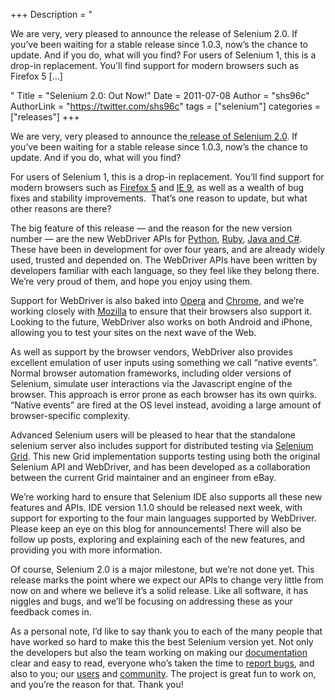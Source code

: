 +++
Description = "<p>We are very, very pleased to announce the release of Selenium 2.0. If you’ve been waiting for a stable release since 1.0.3, now’s the chance to update. And if you do, what will you find? For users of Selenium 1, this is a drop-in replacement. You’ll find support for modern browsers such as Firefox 5 […]</p>"
Title = "Selenium 2.0: Out Now!"
Date = 2011-07-08
Author = "shs96c"
AuthorLink = "https://twitter.com/shs96c"
tags = ["selenium"]
categories = ["releases"]
+++

<p>We are very, very pleased to announce the<a href="http://seleniumhq.org/download/"> release of Selenium 2.0</a>. If you&#8217;ve been waiting for a stable release since 1.0.3, now&#8217;s the chance to update. And if you do, what will you find?</p>
<p>For users of Selenium 1, this is a drop-in replacement. You&#8217;ll find support for modern browsers such as <a href="http://www.mozilla.com/en-US/firefox/new/">Firefox 5</a> and <a href="http://windows.microsoft.com/en-GB/internet-explorer/products/ie/home">IE 9</a>, as well as a wealth of bug fixes and stability improvements.  That&#8217;s one reason to update, but what other reasons are there?</p>
<p>The big feature of this release &#8212; and the reason for the new version number &#8212; are the new WebDriver APIs for <a href="http://pypi.python.org/pypi/selenium">Python</a>, <a href="http://rubygems.org/gems/selenium-webdriver">Ruby</a>, <a href="http://code.google.com/p/selenium/downloads/list">Java and C#</a>. These have been in development for over four years, and are already widely used, trusted and depended on. The WebDriver APIs have been written by developers familiar with each language, so they feel like they belong there. We&#8217;re very proud of them, and hope you enjoy using them.</p>
<p>Support for WebDriver is also baked into <a href="http://www.opera.com/">Opera</a> and <a href="http://www.google.com/chrome">Chrome</a>, and we&#8217;re working closely with <a href="http://www.mozilla.org/">Mozilla</a> to ensure that their browsers also support it. Looking to the future, WebDriver also works on both Android and iPhone, allowing you to test your sites on the next wave of the Web.</p>
<p>As well as support by the browser vendors, WebDriver also provides excellent emulation of user inputs using something we call &#8220;native events&#8221;. Normal browser automation frameworks, including older versions of Selenium, simulate user interactions via the Javascript engine of the browser. This approach is error prone as each browser has its own quirks. &#8220;Native events&#8221; are fired at the OS level instead, avoiding a large amount of browser-specific complexity.</p>
<p>Advanced Selenium users will be pleased to hear that the standalone selenium server also includes support for distributed testing via <a href="http://code.google.com/p/selenium/wiki/Grid2">Selenium Grid</a>. This new Grid implementation supports testing using both the original Selenium API and WebDriver, and has been developed as a collaboration between the current Grid maintainer and an engineer from eBay.</p>
<p>We&#8217;re working hard to ensure that Selenium IDE also supports all these new features and APIs. IDE version 1.1.0 should be released next week, with support for exporting to the four main languages supported by WebDriver. Please keep an eye on this blog for announcements! There will also be follow up posts, exploring and explaining each of the new features, and providing you with more information.</p>
<p>Of course, Selenium 2.0 is a major milestone, but we&#8217;re not done yet. This release marks the point where we expect our APIs to change very little from now on and where we believe it&#8217;s a solid release. Like all software, it has niggles and bugs, and we&#8217;ll be focusing on addressing these as your feedback comes in.</p>
<p>As a personal note, I&#8217;d like to say thank you to each of the many people that have worked so hard to make this the best Selenium version yet. Not only the developers but also the team working on making our <a href="http://seleniumhq.org/docs/">documentation</a> clear and easy to read, everyone who&#8217;s taken the time to <a href="http://code.google.com/p/selenium/issues/list">report bugs</a>, and also to you; our <a href="https://groups.google.com/group/webdriver">users</a> and <a href="https://groups.google.com/group/selenium-users">community</a>. The project is great fun to work on, and you&#8217;re the reason for that. Thank you!</p>

